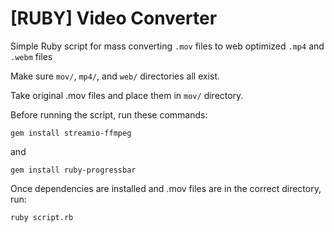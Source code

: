 # [RUBY] Video Converter

Simple Ruby script for mass converting `.mov` files to web optimized `.mp4` and `.webm` files

Make sure `mov/`, `mp4/`, and `web/` directories all exist.

Take original .mov files and place them in `mov/` directory.

Before running the script, run these commands:

`gem install streamio-ffmpeg`

and

`gem install ruby-progressbar`

Once dependencies are installed and .mov files are in the correct directory, run:

`ruby script.rb`